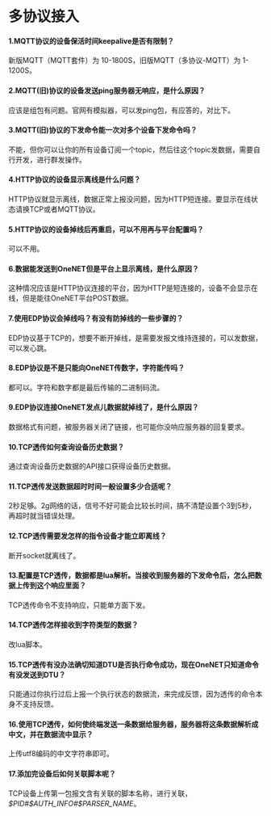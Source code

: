 # 多协议接入

#### 1.MQTT协议的设备保活时间keepalive是否有限制？

新版MQTT（MQTT套件）为 10-1800S，旧版MQTT（多协议-MQTT）为 1-1200S。

#### 2.MQTT(旧)协议的设备发送ping服务器无响应，是什么原因？

应该是组包有问题。官网有模拟器，可以发ping包，有应答的，对比下。

#### 3.MQTT(旧)协议的下发命令能一次对多个设备下发命令吗？

不能，但你可以让你的所有设备订阅一个topic，然后往这个topic发数据，需要自行开发，进行群发操作。

#### 4.HTTP协议的设备显示离线是什么问题？

HTTP协议就显示离线，数据正常上报没问题，因为HTTP短连接。要显示在线状态请换TCP或者MQTT协议。

#### 5.HTTP协议的设备掉线后再重启，可以不用再与平台配置吗？

可以不用。

#### 6.数据能发送到OneNET但是平台上显示离线，是什么原因？

这种情况应该是HTTP协议连接的平台，因为HTTP是短连接的，设备不会显示在线，但是能往OneNET平台POST数据。

#### 7.使用EDP协议会掉线吗？有没有防掉线的一些步骤的？

EDP协议基于TCP的，想要不断开掉线，是需要发报文维持连接的，可以发数据，可以发心跳。

#### 8.EDP协议是不是只能向OneNET传数字，字符能传吗？

都可以。字符和数字都是最后传输的二进制码流。

#### 9.EDP协议连接OneNET发点儿数据就掉线了，是什么原因？

数据格式有问题，被服务器关闭了链接，也可能你没响应服务器的回复要求。

#### 10.TCP透传如何查询设备历史数据？

通过查询设备历史数据的API接口获得设备历史数据。

#### 11.TCP透传发送数据超时时间一般设置多少合适呢？

2秒足够。2g网络的话，信号不好可能会比较长时间，搞不清楚设置个3到5秒，再超时就当错误处理。

#### 12.TCP透传需要发怎样的指令设备才能立即离线？

断开socket就离线了。

#### 13.配置是TCP透传，数据都是lua解析。当接收到服务器的下发命令后，怎么把数据上传到这个响应里面？

TCP透传命令不支持响应，只能单方面下发。

#### 14.TCP透传怎样接收到字符类型的数据？

改lua脚本。

#### 15.TCP透传有没办法确切知道DTU是否执行命令成功，现在OneNET只知道命令有没发送到DTU？

只能通过你执行过后上报一个执行状态的数据流，来完成反馈，因为透传的命令本身不支持反馈。

#### 16.使用TCP透传，如何使终端发送一条数据给服务器，服务器将这条数据解析成中文，并在数据流中显示？

上传utf8编码的中文字符串即可。

#### 17.添加完设备后如何关联脚本呢？

TCP设备上传第一包报文含有关联的脚本名称，进行关联，*$PID#$AUTH_INFO#$PARSER_NAME*。
